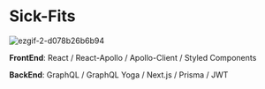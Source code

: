 # Sick-Fits

![ezgif-2-d078b26b6b94](https://user-images.githubusercontent.com/42392292/55727284-9ed0a900-5a4c-11e9-858e-fd9405bbe352.gif)

__FrontEnd__: React / React-Apollo / Apollo-Client / Styled Components

__BackEnd__: GraphQL / GraphQL Yoga / Next.js / Prisma / JWT 
